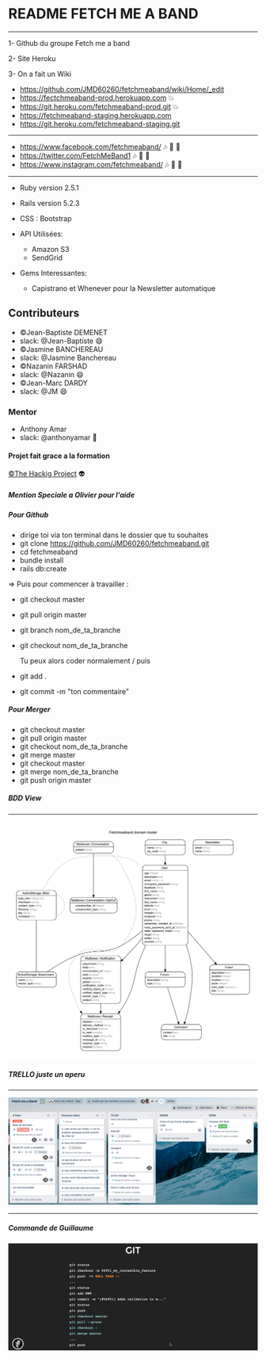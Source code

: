 # README FETCH ME A BAND #

___
1- Github du groupe Fetch me a band

2- Site Heroku

3- On a fait un Wiki

* <https://github.com/JMD60260/fetchmeaband/wiki/Home/_edit>
* <https://fectchmeaband-prod.herokuapp.com> :boom:
* <https://git.heroku.com/fetchmeaband-prod.git> :boom:
* <https://fetchmeaband-staging.herokuapp.com>
* <https://git.heroku.com/fetchmeaband-staging.git>
  
___

* <https://www.facebook.com/fetchmeaband/>  :notes: :electric_plug: :tada:
* <https://twitter.com/FetchMeBand1> :notes: :electric_plug: :tada:
* <https://www.instagram.com/fetchmeaband/> :notes: :electric_plug: :tada:
  
___

- Ruby version 2.5.1
- Rails version 5.2.3
- CSS : Bootstrap 
- API Utilisées:
  * Amazon S3
  * SendGrid

- Gems Interessantes:
  * Capistrano et Whenever pour la Newsletter automatique
  
## Contributeurs ##

- ©Jean-Baptiste DEMENET
- slack: @Jean-Baptiste :smile:
- ©Jasmine BANCHEREAU
- slack: @Jasmine Banchereau
- ©Nazanin FARSHAD
- slack: @Nazanin :smile:
- ©Jean-Marc DARDY
- slack: @JM :smile:
  
### Mentor ###

- Anthony Amar
- slack: @anthonyamar :rocket:
  
#### Projet fait grace a la formation ####

[©The Hackig Project](<https://www.thehackingproject.org/fr>) :alien:

##### Mention Speciale a Olivier pour l'aide #####
  
##### Pour Github #####

- dirige toi via ton terminal dans le dossier que tu souhaites
- git clone <https://github.com/JMD60260/fetchmeaband.git>
- cd fetchmeaband
- bundle install
- rails db:create
  
=> Puis pour commencer à travailler :

- git checkout master
- git pull origin master
- git branch nom_de_ta_branche
- git checkout nom_de_ta_branche
  
  Tu peux alors coder normalement / puis
  
- git add .
- git commit -m "ton commentaire"
  
##### Pour Merger #####

- git checkout master
- git pull origin master
- git checkout nom_de_ta_branche
- git merge master
- git checkout master
- git merge nom_de_ta_branche
- git push origin master

##### BDD View #####

___
![show BDD](app/assets/images/erd.png)

##### TRELLO juste un aperu #####

___
![Trello](app/assets/images/Trello.png)
___

##### Commande de Guillaume #####

![git command](app/assets/images/gdf.png)
